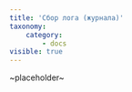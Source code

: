```yaml
---
title: 'Сбор лога (журнала)'
taxonomy:
    category:
        - docs
visible: true
---
```


~placeholder~